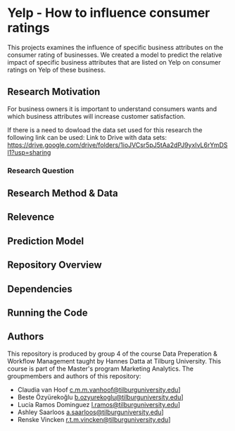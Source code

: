 # Yelp - How to influence consumer ratings 
This projects examines the influence of specific business attributes on the consumer rating of businesses. We created a model to predict the relative impact of specific business attributes that are listed on Yelp on consumer ratings on Yelp of these business. 

## Research Motivation


For business owners it is important to understand consumers wants and which business attributes will increase customer satisfaction.

If there is a need to dowload the data set used for this research the following link can be used: 
     Link to Drive with data sets: https://drive.google.com/drive/folders/1ioJVCsr5pJ5tAa2dPJ9yxIvL6rYmDSl1?usp=sharing 

### Research Question

## Research Method & Data

## Relevence

## Prediction Model

## Repository Overview

## Dependencies

## Running the Code

## Authors
This repository is produced by group 4 of the course Data Preperation & Workflow Management taught by Hannes Datta at Tilburg University. This course is part of the Master's program Marketing Analytics. The groupmembers and authors of this repository:
- Claudia van Hoof [c.m.m.vanhoof@tilburguniversity.edu](mailto:c.m.m.vanhoof@tilburguniversity.edu)]
- Beste Özyürekoğlu [b.ozyurekoglu@tilburguniversity.edu](mailto:b.ozyurekoglu@tilburguniversity.edu)]
- Lucía Ramos Dominguez [l.ramos@tilburguniversity.edu](mailto:l.ramos@tilburguniversity.edu)]
- Ashley Saarloos [a.saarloos@tilburguniversity.edu](mailto:a.saarloos@tilburguniversity.edu)]
- Renske Vincken [r.t.m.vincken@tilburguniversity.edu](mailto:r.t.m.vincken@tilburguniversity.edu)]